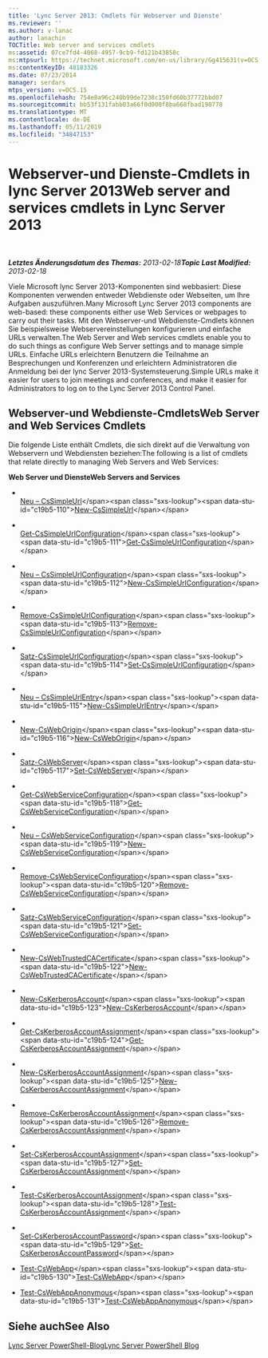 ```yaml
---
title: 'Lync Server 2013: Cmdlets für Webserver und Dienste'
ms.reviewer: ''
ms.author: v-lanac
author: lanachin
TOCTitle: Web server and services cmdlets
ms:assetid: 07ce7fd4-4068-4957-9cb9-fd121b43858c
ms:mtpsurl: https://technet.microsoft.com/en-us/library/Gg415631(v=OCS.15)
ms:contentKeyID: 48183326
ms.date: 07/23/2014
manager: serdars
mtps_version: v=OCS.15
ms.openlocfilehash: 754e8a96c240b99de7238c150fd60b37772bbd07
ms.sourcegitcommit: bb53f131fabb03a66f0d000f8ba668fbad190778
ms.translationtype: MT
ms.contentlocale: de-DE
ms.lasthandoff: 05/11/2019
ms.locfileid: "34847153"
---
```

<div data-xmlns="http://www.w3.org/1999/xhtml">

<div class="topic" data-xmlns="http://www.w3.org/1999/xhtml" data-msxsl="urn:schemas-microsoft-com:xslt" data-cs="http://msdn.microsoft.com/en-us/">

<div data-asp="http://msdn2.microsoft.com/asp">

# <a name="web-server-and-services-cmdlets-in-lync-server-2013"></a><span data-ttu-id="c19b5-102">Webserver-und Dienste-Cmdlets in lync Server 2013</span><span class="sxs-lookup"><span data-stu-id="c19b5-102">Web server and services cmdlets in Lync Server 2013</span></span>

</div>

<div id="mainSection">

<div id="mainBody">

<span> </span>

<span data-ttu-id="c19b5-103">_**Letztes Änderungsdatum des Themas:** 2013-02-18_</span><span class="sxs-lookup"><span data-stu-id="c19b5-103">_**Topic Last Modified:** 2013-02-18_</span></span>

<span data-ttu-id="c19b5-104">Viele Microsoft lync Server 2013-Komponenten sind webbasiert: Diese Komponenten verwenden entweder Webdienste oder Webseiten, um Ihre Aufgaben auszuführen.</span><span class="sxs-lookup"><span data-stu-id="c19b5-104">Many Microsoft Lync Server 2013 components are web-based: these components either use Web Services or webpages to carry out their tasks.</span></span> <span data-ttu-id="c19b5-105">Mit den Webserver-und Webdienste-Cmdlets können Sie beispielsweise Webservereinstellungen konfigurieren und einfache URLs verwalten.</span><span class="sxs-lookup"><span data-stu-id="c19b5-105">The Web Server and Web services cmdlets enable you to do such things as configure Web Server settings and to manage simple URLs.</span></span> <span data-ttu-id="c19b5-106">Einfache URLs erleichtern Benutzern die Teilnahme an Besprechungen und Konferenzen und erleichtern Administratoren die Anmeldung bei der lync Server 2013-Systemsteuerung.</span><span class="sxs-lookup"><span data-stu-id="c19b5-106">Simple URLs make it easier for users to join meetings and conferences, and make it easier for Administrators to log on to the Lync Server 2013 Control Panel.</span></span>

<div>

## <a name="web-server-and-web-services-cmdlets"></a><span data-ttu-id="c19b5-107">Webserver-und Webdienste-Cmdlets</span><span class="sxs-lookup"><span data-stu-id="c19b5-107">Web Server and Web Services Cmdlets</span></span>

<span data-ttu-id="c19b5-108">Die folgende Liste enthält Cmdlets, die sich direkt auf die Verwaltung von Webservern und Webdiensten beziehen:</span><span class="sxs-lookup"><span data-stu-id="c19b5-108">The following is a list of cmdlets that relate directly to managing Web Servers and Web Services:</span></span>

<span data-ttu-id="c19b5-109">**Web Server und Dienste**</span><span class="sxs-lookup"><span data-stu-id="c19b5-109">**Web Servers and Services**</span></span>

  - <span></span>  
    <span data-ttu-id="c19b5-110">[Neu – CsSimpleUrl](https://technet.microsoft.com/en-us/library/Gg398180(v=OCS.15))</span><span class="sxs-lookup"><span data-stu-id="c19b5-110">[New-CsSimpleUrl](https://technet.microsoft.com/en-us/library/Gg398180(v=OCS.15))</span></span>

<!-- end list -->

  - <span></span>  
    <span data-ttu-id="c19b5-111">[Get-CsSimpleUrlConfiguration](https://technet.microsoft.com/en-us/library/Gg398392(v=OCS.15))</span><span class="sxs-lookup"><span data-stu-id="c19b5-111">[Get-CsSimpleUrlConfiguration](https://technet.microsoft.com/en-us/library/Gg398392(v=OCS.15))</span></span>

  - <span></span>  
    <span data-ttu-id="c19b5-112">[Neu – CsSimpleUrlConfiguration](https://technet.microsoft.com/en-us/library/Gg425813(v=OCS.15))</span><span class="sxs-lookup"><span data-stu-id="c19b5-112">[New-CsSimpleUrlConfiguration](https://technet.microsoft.com/en-us/library/Gg425813(v=OCS.15))</span></span>

  - <span></span>  
    <span data-ttu-id="c19b5-113">[Remove-CsSimpleUrlConfiguration](https://technet.microsoft.com/en-us/library/Gg398515(v=OCS.15))</span><span class="sxs-lookup"><span data-stu-id="c19b5-113">[Remove-CsSimpleUrlConfiguration](https://technet.microsoft.com/en-us/library/Gg398515(v=OCS.15))</span></span>

  - <span></span>  
    <span data-ttu-id="c19b5-114">[Satz-CsSimpleUrlConfiguration](https://technet.microsoft.com/en-us/library/Gg412991(v=OCS.15))</span><span class="sxs-lookup"><span data-stu-id="c19b5-114">[Set-CsSimpleUrlConfiguration](https://technet.microsoft.com/en-us/library/Gg412991(v=OCS.15))</span></span>

<!-- end list -->

  - <span></span>  
    <span data-ttu-id="c19b5-115">[Neu – CsSimpleUrlEntry](https://technet.microsoft.com/en-us/library/Gg425902(v=OCS.15))</span><span class="sxs-lookup"><span data-stu-id="c19b5-115">[New-CsSimpleUrlEntry](https://technet.microsoft.com/en-us/library/Gg425902(v=OCS.15))</span></span>

<!-- end list -->

  - <span></span>  
    <span data-ttu-id="c19b5-116">[New-CsWebOrigin](https://technet.microsoft.com/en-us/library/JJ950236(v=OCS.15))</span><span class="sxs-lookup"><span data-stu-id="c19b5-116">[New-CsWebOrigin](https://technet.microsoft.com/en-us/library/JJ950236(v=OCS.15))</span></span>

<!-- end list -->

  - <span></span>  
    <span data-ttu-id="c19b5-117">[Satz-CsWebServer](https://technet.microsoft.com/en-us/library/Gg398759(v=OCS.15))</span><span class="sxs-lookup"><span data-stu-id="c19b5-117">[Set-CsWebServer](https://technet.microsoft.com/en-us/library/Gg398759(v=OCS.15))</span></span>

<!-- end list -->

  - <span></span>  
    <span data-ttu-id="c19b5-118">[Get-CsWebServiceConfiguration](https://technet.microsoft.com/en-us/library/Gg425751(v=OCS.15))</span><span class="sxs-lookup"><span data-stu-id="c19b5-118">[Get-CsWebServiceConfiguration](https://technet.microsoft.com/en-us/library/Gg425751(v=OCS.15))</span></span>

  - <span></span>  
    <span data-ttu-id="c19b5-119">[Neu – CsWebServiceConfiguration](https://technet.microsoft.com/en-us/library/Gg398440(v=OCS.15))</span><span class="sxs-lookup"><span data-stu-id="c19b5-119">[New-CsWebServiceConfiguration](https://technet.microsoft.com/en-us/library/Gg398440(v=OCS.15))</span></span>

  - <span></span>  
    <span data-ttu-id="c19b5-120">[Remove-CsWebServiceConfiguration](https://technet.microsoft.com/en-us/library/Gg398266(v=OCS.15))</span><span class="sxs-lookup"><span data-stu-id="c19b5-120">[Remove-CsWebServiceConfiguration](https://technet.microsoft.com/en-us/library/Gg398266(v=OCS.15))</span></span>

  - <span></span>  
    <span data-ttu-id="c19b5-121">[Satz-CsWebServiceConfiguration](https://technet.microsoft.com/en-us/library/Gg398396(v=OCS.15))</span><span class="sxs-lookup"><span data-stu-id="c19b5-121">[Set-CsWebServiceConfiguration](https://technet.microsoft.com/en-us/library/Gg398396(v=OCS.15))</span></span>

<!-- end list -->

  - <span></span>  
    <span data-ttu-id="c19b5-122">[New-CsWebTrustedCACertificate](https://technet.microsoft.com/en-us/library/Gg412746(v=OCS.15))</span><span class="sxs-lookup"><span data-stu-id="c19b5-122">[New-CsWebTrustedCACertificate](https://technet.microsoft.com/en-us/library/Gg412746(v=OCS.15))</span></span>

<!-- end list -->

  - <span></span>  
    <span data-ttu-id="c19b5-123">[New-CsKerberosAccount](https://technet.microsoft.com/en-us/library/Gg398485(v=OCS.15))</span><span class="sxs-lookup"><span data-stu-id="c19b5-123">[New-CsKerberosAccount](https://technet.microsoft.com/en-us/library/Gg398485(v=OCS.15))</span></span>

<!-- end list -->

  - <span></span>  
    <span data-ttu-id="c19b5-124">[Get-CsKerberosAccountAssignment](https://technet.microsoft.com/en-us/library/Gg398526(v=OCS.15))</span><span class="sxs-lookup"><span data-stu-id="c19b5-124">[Get-CsKerberosAccountAssignment](https://technet.microsoft.com/en-us/library/Gg398526(v=OCS.15))</span></span>

  - <span></span>  
    <span data-ttu-id="c19b5-125">[New-CsKerberosAccountAssignment](https://technet.microsoft.com/en-us/library/Gg398074(v=OCS.15))</span><span class="sxs-lookup"><span data-stu-id="c19b5-125">[New-CsKerberosAccountAssignment](https://technet.microsoft.com/en-us/library/Gg398074(v=OCS.15))</span></span>

  - <span></span>  
    <span data-ttu-id="c19b5-126">[Remove-CsKerberosAccountAssignment](https://technet.microsoft.com/en-us/library/Gg413052(v=OCS.15))</span><span class="sxs-lookup"><span data-stu-id="c19b5-126">[Remove-CsKerberosAccountAssignment](https://technet.microsoft.com/en-us/library/Gg413052(v=OCS.15))</span></span>

  - <span></span>  
    <span data-ttu-id="c19b5-127">[Set-CsKerberosAccountAssignment](https://technet.microsoft.com/en-us/library/Gg398232(v=OCS.15))</span><span class="sxs-lookup"><span data-stu-id="c19b5-127">[Set-CsKerberosAccountAssignment](https://technet.microsoft.com/en-us/library/Gg398232(v=OCS.15))</span></span>

  - <span></span>  
    <span data-ttu-id="c19b5-128">[Test-CsKerberosAccountAssignment](https://technet.microsoft.com/en-us/library/Gg425938(v=OCS.15))</span><span class="sxs-lookup"><span data-stu-id="c19b5-128">[Test-CsKerberosAccountAssignment](https://technet.microsoft.com/en-us/library/Gg425938(v=OCS.15))</span></span>

<!-- end list -->

  - <span></span>  
    <span data-ttu-id="c19b5-129">[Set-CsKerberosAccountPassword](https://technet.microsoft.com/en-us/library/Gg398659(v=OCS.15))</span><span class="sxs-lookup"><span data-stu-id="c19b5-129">[Set-CsKerberosAccountPassword](https://technet.microsoft.com/en-us/library/Gg398659(v=OCS.15))</span></span>

<!-- end list -->

  - <span data-ttu-id="c19b5-130">[Test-CsWebApp](https://technet.microsoft.com/en-us/library/Hh689989(v=OCS.15))</span><span class="sxs-lookup"><span data-stu-id="c19b5-130">[Test-CsWebApp](https://technet.microsoft.com/en-us/library/Hh689989(v=OCS.15))</span></span>

  - <span data-ttu-id="c19b5-131">[Test-CsWebAppAnonymous](https://technet.microsoft.com/en-us/library/Hh690041(v=OCS.15))</span><span class="sxs-lookup"><span data-stu-id="c19b5-131">[Test-CsWebAppAnonymous](https://technet.microsoft.com/en-us/library/Hh690041(v=OCS.15))</span></span>

</div>

<div>

## <a name="see-also"></a><span data-ttu-id="c19b5-132">Siehe auch</span><span class="sxs-lookup"><span data-stu-id="c19b5-132">See Also</span></span>


[<span data-ttu-id="c19b5-133">Lync Server PowerShell-Blog</span><span class="sxs-lookup"><span data-stu-id="c19b5-133">Lync Server PowerShell Blog</span></span>](http://go.microsoft.com/fwlink/p/?linkid=203150)  
  

</div>

</div>

<span> </span>

</div>

</div>

</div>

